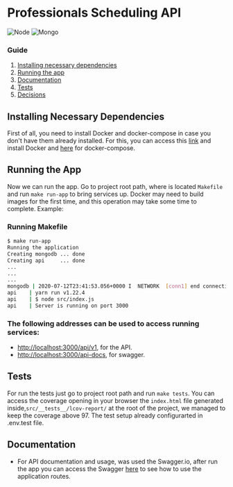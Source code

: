 # Professionals Scheduling API

![Node](https://img.shields.io/badge/node-13.12-green.svg)
![Mongo](https://img.shields.io/badge/mongodb-4.0-green.svg)

### Guide

1. [Installing necessary dependencies](#installing-necessary-dependencies)
2. [Running the app](#running-the-app)
3. [Documentation](#documentation)
4. [Tests](#tests)
5. [Decisions](#decisions)

## Installing Necessary Dependencies

First of all, you need to install Docker and docker-compose in case you don't have them already installed. For this, you can access this [link](https://docs.docker.com/install/) and install Docker and [here](https://docs.docker.com/compose/install/) for docker-compose.

## Running the App

Now we can run the app. Go to project root path, where is located `Makefile` and run `make run-app` to bring services up. Docker may need to build images for the first time, and this operation may take some time to complete. Example:

### Running Makefile

```bash
$ make run-app
Running the application
Creating mongodb ... done
Creating api     ... done
...
...
...
mongodb | 2020-07-12T23:41:53.056+0000 I  NETWORK  [conn1] end connection 127.0.0.1:40020 (0 connections now open)
api    | yarn run v1.22.4
api    | $ node src/index.js
api    | Server is running on port 3000
```

### The following addresses can be used to access running services:

-   [http://localhost:3000/api/v1](http://localhost:3000/api/v1), for the API.
-   [http://localhost:3000/api-docs](http://localhost:3000/api-docs), for swagger.

## Tests

For run the tests just go to project root path and run `make tests`. You can access the coverage opening in your browser the `index.html` file generated inside,`src/__tests__/lcov-report/` at the root of the project, we managed to keep the coverage above 97. The test setup already configurarted in .env.test file.

## Documentation

-   For API documentation and usage, was used the Swagger.io, after run the app you can access the Swagger [here](http://localhost:3000/api-docs) to see how to use the application routes.
